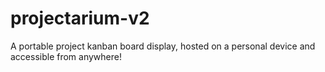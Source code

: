 # projectarium-v2
A portable project kanban board display, hosted on a personal device and accessible from anywhere!
